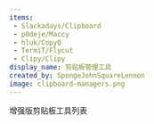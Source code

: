 ```yaml
---
items:
 - Slackadays/Clipboard
 - p0deje/Maccy
 - hluk/CopyQ
 - TermiT/Flycut
 - Clipy/Clipy
display_name: 剪贴板管理工具
created_by: SpongeJohnSquareLennon
image: clipboard-managers.png
---
```

增强版剪贴板工具列表